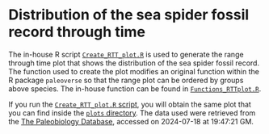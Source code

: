 # Distribution of the sea spider fossil record through time

The in-house R script [`Create_RTT_plot.R`](scripts/Create_RTT_plot.R) is used to generate the range through time plot that shows the distribution of the sea spider fossil record. The function used to create the plot modifies an original function within the R package `paleoverse` so that the range plot can be ordered by groups above species. The in-house function can be found in [`Functions_RTTplot.R`](scripts/Functions_RTTplot.R).

If you run the [`Create_RTT_plot.R` script](scripts/Create_RTT_plot.R), you will obtain the same plot that you can find inside the [`plots` directory](plots/Pycnogonid_fossils.pdf). The data used were retrieved from the [The Paleobiology Database](http://paleobiodb.org/data1.2/occs/list.csv?datainfo&rowcount&base_name=Pycnogonida&ident=all&pgm=gplates,scotese,seton&show=full,ref), accessed on 2024-07-18 at 19:47:21 GM.
